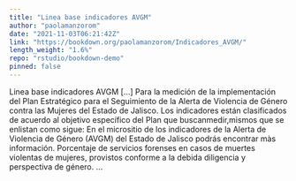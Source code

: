 ```yaml
---
title: "Linea base indicadores AVGM"
author: "paolamanzorom"
date: "2021-11-03T06:21:42Z"
link: "https://bookdown.org/paolamanzorom/Indicadores_AVGM/"
length_weight: "1.6%"
repo: "rstudio/bookdown-demo"
pinned: false
---
```


Linea base indicadores AVGM [...] Para la medición de la implementación del Plan Estratégico para el Seguimiento de la Alerta de Violencia de Género contra las Mujeres del Estado de Jalisco. Los indicadores están clasificados de acuerdo al objetivo específico del Plan que buscanmedir,mismos que se enlistan como sigue: En el micrositio de los indicadores de la Alerta de Violencia de Género (AVGM) del Estado de Jalisco podrás encontrar màs información. Porcentaje de servicios forenses en casos de muertes violentas de mujeres, provistos conforme a la debida diligencia y perspectiva de género. ...
